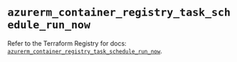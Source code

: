 # `azurerm_container_registry_task_schedule_run_now`

Refer to the Terraform Registry for docs: [`azurerm_container_registry_task_schedule_run_now`](https://registry.terraform.io/providers/hashicorp/azurerm/4.33.0/docs/resources/container_registry_task_schedule_run_now).

